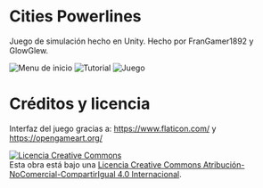 # Cities Powerlines

Juego de simulación hecho en Unity. Hecho por FranGamer1892 y GlowGlew.

![Menu de inicio](https://user-images.githubusercontent.com/13150712/200144135-3eda534a-6646-405c-9009-ada993560913.png)
![Tutorial](https://user-images.githubusercontent.com/13150712/200144147-b58b0791-020d-4b3a-9d71-e79d1e24807c.png)
![Juego](https://user-images.githubusercontent.com/13150712/200144195-13bc0155-ed80-4221-955b-d39d868e2aab.png)

# Créditos y licencia

Interfaz del juego gracias a: https://www.flaticon.com/ y https://opengameart.org/

<a rel="license" href="http://creativecommons.org/licenses/by-nc-sa/4.0/"><img alt="Licencia Creative Commons" style="border-width:0" src="https://i.creativecommons.org/l/by-nc-sa/4.0/88x31.png" /></a><br />Esta obra está bajo una <a rel="license" href="http://creativecommons.org/licenses/by-nc-sa/4.0/">Licencia Creative Commons Atribución-NoComercial-CompartirIgual 4.0 Internacional</a>.

